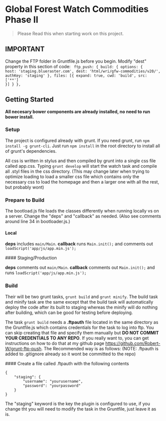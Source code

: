 # Global Forest Watch Commodities Phase II

> Please Read this when starting work on this project.

## IMPORTANT
Change the FTP folder in Gruntfile.js before you begin.  Modify "dest" property in this section of code:
<code>
    ftp_push: {
            build: {
                options: {
                    host: 'staging.blueraster.com',
                    dest: 'html/wri/gfw-commodities/v20/',
                    authKey: 'staging'
                },
                files: [{
                    expand: true,
                    cwd: 'build',
                    src: ['**']
                }]
            }
        },
</code>

## Getting Started
<strong>All necesary bower components are already installed, no need to run bower install.</strong>

### Setup
<p>The project is configured already with grunt.  If you need grunt, run <code>npm install -g grunt-cli</code>.  Just run <code>npm install</code> in the root directory to install all of grunt's dependencies.</p>
<p>All css is written in stylus and then compiled by grunt into a single css file called app.css.  Typing <code>grunt develop</code> will start the watch task and compile all .styl files in the css directory. (This may change later when trying to optimize loading to load a smaller css file which contains only the necessary css to load the homepage and then a larger one with all the rest, but probably wont)</p>

### Prepare to Build
The bootload.js file loads the classes differently when running locally vs on a server.  Change the "deps" and "callback" as needed. (Also see comments around line 34 in bootloader.js.)
#### Local
<p><strong>deps</strong> includes <code>main/Main</code>. <strong>callback</strong> runs <code>Main.init();</code> and comments out <code>loadScript('app/js/app.min.js');</code></p>
#### Staging/Production
<p><strong>deps</strong> comments out <code>main/Main</code>. <strong>callback</strong> comments out <code>Main.init();</code> and runs <code>loadScript('app/js/app.min.js');</code></p>

### Build
<p>Their will be two grunt tasks, <code>grunt build</code> and <code>grunt minify</code>.  The build task and minify task are the same except that the build task will automatically deploy the code after its built to staging whereas the minify will do nothing after building, which can be good for testing before deploying.</p>
<p>The task <code>grunt build</code> needs a <strong>.ftpauth</strong> file located in the same directory as the Gruntfile.js which contains credentials for the task to log into ftp.  You can skip creating that file and specify them manually but <strong>DO NOT COMMIT YOUR CREDENTIALS TO ANY REPO</strong>.  If you really want to, you can get instructions on how to do that at my github page <a href='https://github.com/Robert-W/grunt-ftp-push' target='_blank'>https://github.com/Robert-W/grunt-ftp-push</a>.  The Recommended way is as follows: (NOTE: .ftpauth is added to .gitignore already so it wont be committed to the repo)</p>
#### Create a file called .ftpauth with the following contents
<pre><code>{
	"staging": {
		"username": "yourusername",
		"password": "yourpassword"
	}
}
</code></pre>
<p>The "staging" keyword is the key the plugin is configured to use, if you change tht you will need to modify the task in the Gruntfile, just leave it as is.</p>

